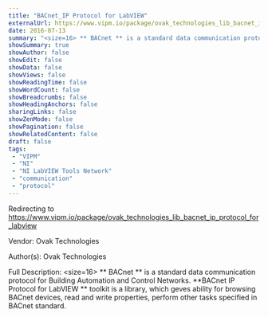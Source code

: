```yaml
---
title: "BACnet_IP Protocol for LabVIEW"
externalUrl: https://www.vipm.io/package/ovak_technologies_lib_bacnet_ip_protocol_for_labview
date: 2016-07-13
summary: "<size=16> ** BACnet ** is a standard data communication protocol for Building Automation and Control Networks."
showSummary: true
showAuthor: false
showEdit: false
showData: false
showViews: false
showReadingTime: false
showWordCount: false
showBreadcrumbs: false
showHeadingAnchors: false
sharingLinks: false
showZenMode: false
showPagination: false
showRelatedContent: false
draft: false
tags:
 - "VIPM"
 - "NI"
 - "NI LabVIEW Tools Network"
 - "communication"
 - "protocol"
---
```


Redirecting to https://www.vipm.io/package/ovak_technologies_lib_bacnet_ip_protocol_for_labview

Vendor: Ovak Technologies

Author(s): Ovak Technologies
 
Full Description:
<size=16> ** BACnet ** is a standard data communication protocol for Building Automation and Control Networks. 
**BACnet IP Protocol for LabVIEW ** toolkit is a library, which geves ability for browsing BACnet devices, read and write properties, perform other tasks specified in BACnet standard. </size>